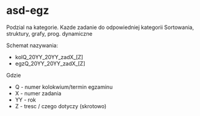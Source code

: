 # asd-egz

Podzial na kategorie. Kazde zadanie do odpowiedniej kategorii
Sortowania, struktury, grafy, prog. dynamiczne

Schemat nazywania:
- kolQ_20YY_20YY_zadX_[Z]
- egzQ_20YY_20YY_zadX_[Z]

Gdzie
- Q - numer kolokwium/termin egzaminu
- X - numer zadania
- YY - rok
- Z - tresc / czego dotyczy (skrotowo)	
